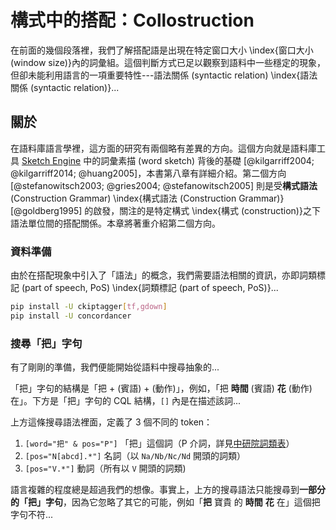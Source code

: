 構式中的搭配：Collostruction
==========================


在前面的幾個段落裡，我們了解搭配語是出現在特定窗口大小 \index{窗口大小 (window size)}內的詞彙組。這個判斷方式已足以觀察到語料中一些穩定的現象，但卻未能利用語言的一項重要特性---語法關係 (syntactic relation) \index{語法關係 (syntactic relation)}...

關於
----

在語料庫語言學裡，這方面的研究有兩個略有差異的方向。這個方向就是語料庫工具 [Sketch Engine][sketch-engine] 中的詞彙素描 (word sketch) 背後的基礎 [@kilgarriff2004; @kilgarriff2014; @huang2005]，本書第八章有詳細介紹。第二個方向 [@stefanowitsch2003; @gries2004; @stefanowitsch2005] 則是受**構式語法** (Construction Grammar) \index{構式語法 (Construction Grammar)} [@goldberg1995] 的啟發，關注的是特定構式 \index{構式 (construction)}之下語法單位間的搭配關係。本章將著重介紹第二個方向。

[sketch-engine]: https://www.sketchengine.eu


### 資料準備

由於在搭配現象中引入了「語法」的概念，我們需要語法相關的資訊，亦即詞類標記 (part of speech, PoS) \index{詞類標記 (part of speech, PoS)}...

```bash
pip install -U ckiptagger[tf,gdown]
pip install -U concordancer
```

### 搜尋「把」字句

有了剛剛的準備，我們便能開始從語料中搜尋抽象的...

「把」字句的結構是「把 + (賓語) + (動作)」，例如，「把 **時間** (賓語) **花** (動作) 在」。下方是「把」字句的 CQL 結構，`[]` 內是在描述該詞...


上方這條搜尋語法裡面，定義了 3 個不同的 token：

1. `[word="把" & pos="P"]` 「把」這個詞（P 介詞，詳見[中研院詞類表][ckiptags]）
2. `[pos="N[abcd].*"]` 名詞（以 `Na/Nb/Nc/Nd` 開頭的詞類）
3. `[pos="V.*"]` 動詞（所有以 `V` 開頭的詞類)

語言複雜的程度總是超過我們的想像。事實上，上方的搜尋語法只能搜尋到**一部分的「把」字句**，因為它忽略了其它的可能，例如「**把** 寶貴 的 **時間** **花** 在」這個把字句不符...


[kwic-wiki]: https://en.wikipedia.org/wiki/Key_Word_in_Context
[ckiptags]: https://github.com/ckiplab/ckiptagger/wiki/POS-Tags
